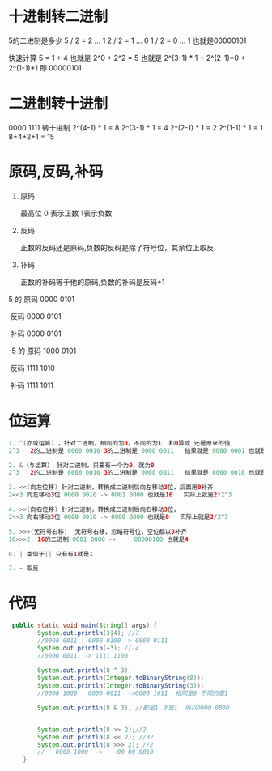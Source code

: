 # 十进制转二进制
5的二进制是多少
5 / 2 = 2 ... 1
2 / 2 = 1 ... 0
1 / 2 = 0 ... 1
也就是00000101

快速计算 
5 = 1 + 4
也就是 2^0 + 2^2 = 5
也就是 2^(3-1) * 1 + 2^(2-1)*0 + 2^(1-1)*1  即 00000101

# 二进制转十进制
0000 1111 转十进制
2^(4-1) * 1 = 8
2^(3-1) * 1 = 4
2^(2-1) * 1 = 2
2^(1-1) * 1 = 1
8+4+2+1 = 15

# 原码,反码,补码
1. 原码

   最高位 0 表示正数 1表示负数	

2. 反码

   正数的反码还是原码,负数的反码是除了符号位，其余位上取反

3. 补码

   正数的补码等于他的原码,负数的补码是反码+1



5  的 原码 0000 0101

​         反码 0000 0101

​         补码 0000 0101



-5 的 原码  1000 0101

​         反码   1111 1010

​         补码    1111 1011           

# 位运算

```java
1. ^(亦或运算) ，针对二进制，相同的为0，不同的为1  和0异或 还是原来的值
2^3   2的二进制是 0000 0010 3的二进制是 0000 0011   结果就是 0000 0001 也就是1

2. &（与运算） 针对二进制，只要有一个为0，就为0
2^3   2的二进制是 0000 0010 3的二进制是 0000 0011   结果就是 0000 0010 也就是2

3. <<(向左位移) 针对二进制，转换成二进制后向左移动3位，后面用0补齐
2<<3 向左移动3位 0000 0010 -> 0001 0000 也就是16   实际上就是2*2^3

4. >>(向右位移) 针对二进制，转换成二进制后向右移动3位，
2>>3 向右移动3位 0000 0010 -> 0000 0000 也就是0   实际上就是2/2^3

5. >>>(无符号右移)  无符号右移，忽略符号位，空位都以0补齐
16>>>2  16的二进制 0001 0000 ->     00000100 也就是4

6. | 类似于|| 只有有1就是1

7. ~ 取反
```



# 代码

```java
 public static void main(String[] args) {
        System.out.println(3|4); //7
        //0000 0011 | 0000 0100 -> 0000 0111
        System.out.println(~3); //-4
        //0000 0011  -> 1111 1100   
     
        System.out.println(8 ^ 3);
        System.out.println(Integer.toBinaryString(8));
        System.out.println(Integer.toBinaryString(3));
        //0000 1000   0000 0011  ->0000 1011  相同是0 不同的是1

        System.out.println(8 & 3); //都是1 才是1  所以0000 0000


        System.out.println(8 >> 2);//2
        System.out.println(8 << 2); //32
        System.out.println(8 >>> 2); //2
        //   0000 1000  ->    00 00 0010
    }
```

​	
